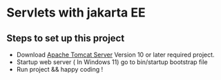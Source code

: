 # Servlets with jakarta EE

## Steps to set up this project

- Download [Apache Tomcat Server](https://tomcat.apache.org/whichversion.html) Version 10 or later required project.
- Startup web server ( In Windows 11) go to bin/startup bootstrap file
- Run project && happy coding !